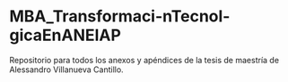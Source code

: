# MBA_Transformaci-nTecnol-gicaEnANEIAP
Repositorio para todos los anexos y apéndices de la tesis de maestría de Alessandro Villanueva Cantillo.
